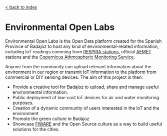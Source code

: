 [< back to index](../README.md)

# Environmental Open Labs

Environmental Open Labs is the Open Data platform created for the Spanish Province of Badajoz to host any kind of environmental-related information, including IoT readings comming from [RESPIRA stations](RESPIRA_STATION.md), official [AEMET](http://www.aemet.es/en/portada) stations and the [Copernicus Athmospheric Monitoring Service](https://atmosphere.copernicus.eu/).

Anyone from the community can upload relevant information about the environment in our region or transmit IoT information to the platform from commercial or DIY sensing devices. The aim of this project is then:

- Provide a creative tool for Badajoz to upload, share and manage useful environmental information.
- Public deployment of low-cost IoT devices for air and water monitoring purposes.
- Creation of a dynamic community of users interested in the IoT and the environment
- Promote the green culture in Badajoz
- Showcase [FIWARE](https://www.fiware.org/) and the Open Source culture as a way to build useful solutions for the cities.

